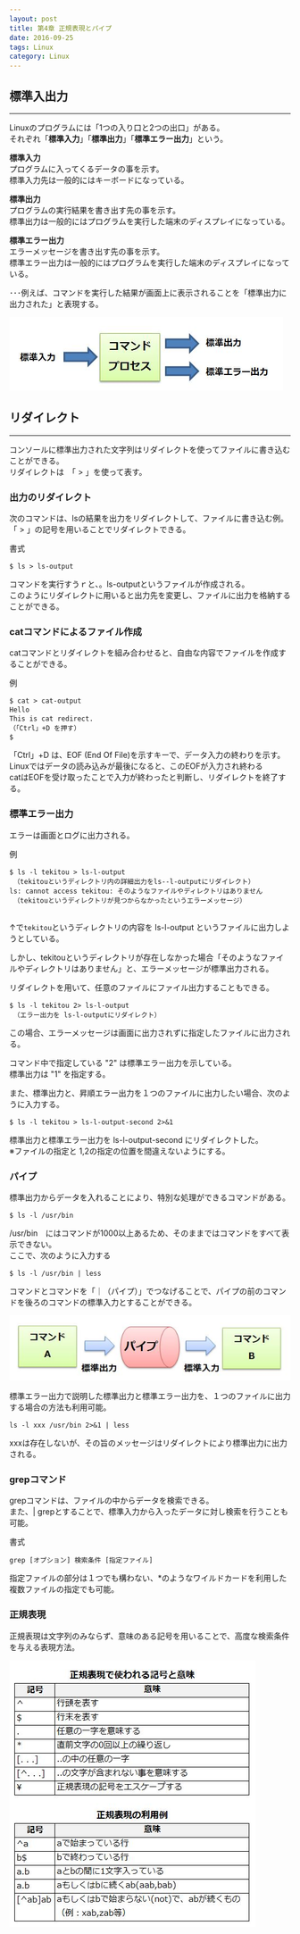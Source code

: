 ```yaml
---
layout: post
title: 第4章 正規表現とパイプ
date: 2016-09-25
tags: Linux
category: Linux
---
```



## 標準入出力
---

Linuxのプログラムには「1つの入り口と2つの出口」がある。  
それぞれ「**標準入力**」「**標準出力**」「**標準エラー出力**」という。  

**標準入力**  
プログラムに入ってくるデータの事を示す。  
標準入力先は一般的にはキーボードになっている。  


**標準出力**  
プログラムの実行結果を書き出す先の事を示す。  
標準出力は一般的にはプログラムを実行した端末のディスプレイになっている。  

**標準エラー出力**  
エラーメッセージを書き出す先の事を示す。  
標準エラー出力は一般的にはプログラムを実行した端末のディスプレイになっている。  
  
  
･･･例えば、コマンドを実行した結果が画面上に表示されることを「標準出力に出力された」と表現する。

 ![標準入出力](https://raw.githubusercontent.com/tayamagu/tayamagu.github.io/master/images/linux04_01.png)

## リダイレクト
---
コンソールに標準出力された文字列はリダイレクトを使ってファイルに書き込むことができる。  
リダイレクトは　「 > 」を使って表す。

### 出力のリダイレクト
次のコマンドは、lsの結果を出力をリダイレクトして、ファイルに書き込む例。  
「 > 」の記号を用いることでリダイレクトできる。

書式  
```
$ ls > ls-output
```
コマンドを実行すうｒと、。ls-outputというファイルが作成される。  
このようにリダイレクトに用いると出力先を変更し、ファイルに出力を格納することができる。  

### catコマンドによるファイル作成  

catコマンドとリダイレクトを組み合わせると、自由な内容でファイルを作成することができる。  

例  
```
$ cat > cat-output
Hello
This is cat redirect.
（「Ctrl」+D を押す）
$
```
「Ctrl」+D は、EOF (End Of File)を示すキーで、データ入力の終わりを示す。  
Linuxではデータの読み込みが最後になると、このEOFが入力され終わる  
catはEOFを受け取ったことで入力が終わったと判断し、リダイレクトを終了する。  

### 標準エラー出力
エラーは画面とログに出力される。  

例  
```
$ ls -l tekitou > ls-l-output
 （tekitouというディレクトリ内の詳細出力をls--l-outputにリダイレクト）
ls: cannot access tekitou: そのようなファイルやディレクトリはありません
 （tekitouというディレクトリが見つからなかったというエラーメッセージ）
 
```
↑で`tekitou`というディレクトリの内容を ls-l-output というファイルに出力しようとしている。  

しかし、tekitouというディレクトリが存在しなかった場合「そのようなファイルやディレクトリはありません」と、エラーメッセージが標準出力される。

リダイレクトを用いて、任意のファイルにファイル出力することもできる。
```
$ ls -l tekitou 2> ls-l-output
 （エラー出力を ls-l-outputにリダイレクト）
```
この場合、エラーメッセージは画面に出力されずに指定したファイルに出力される。

コマンド中で指定している "2" は標準エラー出力を示している。  
標準出力は "1" を指定する。

また、標準出力と、昇順エラー出力を１つのファイルに出力したい場合、次のように入力する。
```
$ ls -l tekitou > ls-l-output-second 2>&1
```
標準出力と標準エラー出力を ls-l-output-second にリダイレクトした。  
※ファイルの指定と 1,2の指定の位置を間違えないようにする。

### パイプ
標準出力からデータを入れることにより、特別な処理ができるコマンドがある。
```
$ ls -l /usr/bin
```
/usr/bin　にはコマンドが1000以上あるため、そのままではコマンドをすべて表示できない。  
ここで、次のように入力する
```
$ ls -l /usr/bin | less
```
コマンドとコマンドを「｜（パイプ）」でつなげることで、パイプの前のコマンドを後ろのコマンドの標準入力とすることができる。

 ![パイプ](https://raw.githubusercontent.com/tayamagu/tayamagu.github.io/master/images/linux04_02.png)

標準エラー出力で説明した標準出力と標準エラー出力を、１つのファイルに出力する場合の方法も利用可能。
```
ls -l xxx /usr/bin 2>&1 | less
```
xxxは存在しないが、その旨のメッセージはリダイレクトにより標準出力に出力される。

### grepコマンド
grepコマンドは、ファイルの中からデータを検索できる。  
また、| grepとすることで、標準入力から入ったデータに対し検索を行うことも可能。

書式
```
grep [オプション] 検索条件 [指定ファイル]
```
指定ファイルの部分は１つでも構わない、*のようなワイルドカードを利用した複数ファイルの指定でも可能。

### 正規表現
正規表現は文字列のみならず、意味のある記号を用いることで、高度な検索条件を与える表現方法。


 ![正規表現](https://raw.githubusercontent.com/tayamagu/tayamagu.github.io/master/images/linux04_03.png)


